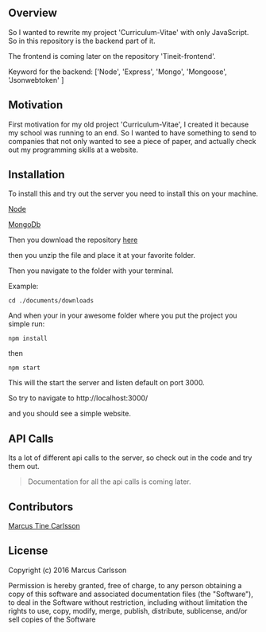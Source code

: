 ## Overview

So I wanted to rewrite my project 'Curriculum-Vitae' with only JavaScript. 
So in this repository is the backend part of it. 

The frontend is coming later on the repository 'Tineit-frontend'.

Keyword for the backend: ['Node', 'Express', 'Mongo', 'Mongoose', 'Jsonwebtoken' ]

## Motivation

First motivation for my old project 'Curriculum-Vitae', I created it because my school was running to an end.
So I wanted to have something to send to companies that not only wanted to see a piece of paper, and actually check out my
 programming skills at a website.

## Installation

To install this and try out the server you need to install this on your machine.

[Node](https://nodejs.org/en/)

[MongoDb](https://www.mongodb.com/)

Then you download the repository [here](https://github.com/Tinee/Curriculum-Vitae/archive/master.zip)

then you unzip the file and place it at your favorite folder.

Then you navigate to the folder with your terminal.

Example:
```
cd ./documents/downloads
```

And when your in your awesome folder where you put the project you simple run:
```
npm install
```
then
```
npm start
```

This will the start the server and listen default on port 3000. 

So try to navigate to http://localhost:3000/

and you should see a simple website.


## API Calls

Its a lot of different api calls to the server, so check out in the code and try them out.
> Documentation for all the api calls is coming later.


## Contributors

[Marcus Tine Carlsson](https://twitter.com/tineiit)

## License

Copyright (c) 2016 Marcus Carlsson

Permission is hereby granted, free of charge, to any person obtaining a copy
of this software and associated documentation files (the "Software"), to deal
in the Software without restriction, including without limitation the rights
to use, copy, modify, merge, publish, distribute, sublicense, and/or sell
copies of the Software
